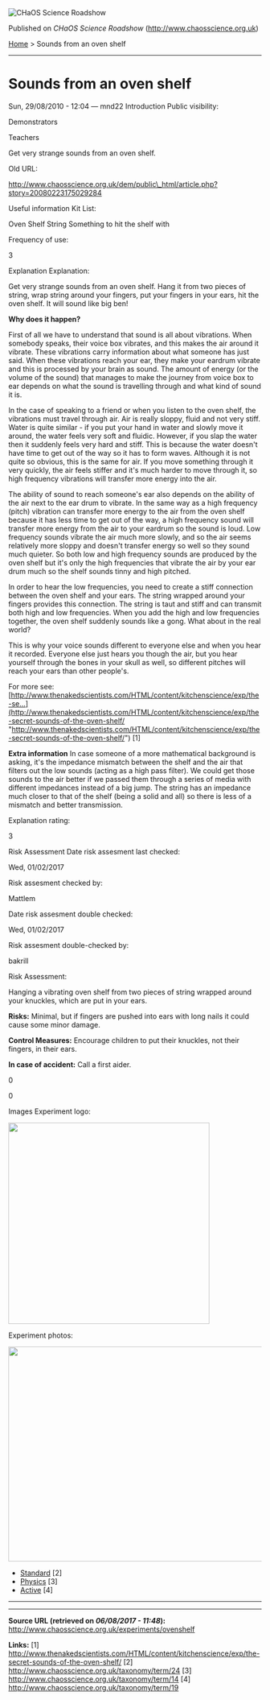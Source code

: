 <img src="http://www.chaosscience.org.uk/sites/default/files/garland_logo.png" alt="CHaOS Science Roadshow" id="logo" class="print-logo" />

Published on *CHaOS Science Roadshow* (<http://www.chaosscience.org.uk>)

[Home](http://www.chaosscience.org.uk/) &gt; Sounds from an oven shelf

------------------------------------------------------------------------

Sounds from an oven shelf
=========================

<span class="submitted">Sun, 29/08/2010 - 12:04 — mnd22</span>
Introduction
Public visibility: 

Demonstrators

Teachers

Get very strange sounds from an oven shelf.

Old URL: 

http://www.chaosscience.org.uk/dem/public\_html/article.php?story=20080223175029284

Useful information
Kit List: 

Oven Shelf
String
Something to hit the shelf with

Frequency of use: 

3

Explanation
Explanation: 

Get very strange sounds from an oven shelf. Hang it from two pieces of string, wrap string around your fingers, put your fingers in your ears, hit the oven shelf. It will sound like big ben!

**Why does it happen?**

First of all we have to understand that sound is all about vibrations. When somebody speaks, their voice box vibrates, and this makes the air around it vibrate. These vibrations carry information about what someone has just said. When these vibrations reach your ear, they make your eardrum vibrate and this is processed by your brain as sound. The amount of energy (or the volume of the sound) that manages to make the journey from voice box to ear depends on what the sound is travelling through and what kind of sound it is.

In the case of speaking to a friend or when you listen to the oven shelf, the vibrations must travel through air. Air is really sloppy, fluid and not very stiff. Water is quite similar - if you put your hand in water and slowly move it around, the water feels very soft and fluidic. However, if you slap the water then it suddenly feels very hard and stiff. This is because the water doesn't have time to get out of the way so it has to form waves. Although it is not quite so obvious, this is the same for air. If you move something through it very quickly, the air feels stiffer and it's much harder to move through it, so high frequency vibrations will transfer more energy into the air.

The ability of sound to reach someone's ear also depends on the ability of the air next to the ear drum to vibrate. In the same way as a high frequency (pitch) vibration can transfer more energy to the air from the oven shelf because it has less time to get out of the way, a high frequency sound will transfer more energy from the air to your eardrum so the sound is loud. Low frequency sounds vibrate the air much more slowly, and so the air seems relatively more sloppy and doesn't transfer energy so well so they sound much quieter. So both low and high frequency sounds are produced by the oven shelf but it's only the high frequencies that vibrate the air by your ear drum much so the shelf sounds tinny and high pitched.

In order to hear the low frequencies, you need to create a stiff connection between the oven shelf and your ears. The string wrapped around your fingers provides this connection. The string is taut and stiff and can transmit both high and low frequencies. When you add the high and low frequencies together, the oven shelf suddenly sounds like a gong.
What about in the real world?

This is why your voice sounds different to everyone else and when you hear it recorded. Everyone else just hears you though the air, but you hear yourself through the bones in your skull as well, so different pitches will reach your ears than other people's.

For more see:
[http://www.thenakedscientists.com/HTML/content/kitchenscience/exp/the-se...](http://www.thenakedscientists.com/HTML/content/kitchenscience/exp/the-secret-sounds-of-the-oven-shelf/ "http://www.thenakedscientists.com/HTML/content/kitchenscience/exp/the-secret-sounds-of-the-oven-shelf/") <span class="print-footnote">\[1\]</span>

**Extra information**
In case someone of a more mathematical background is asking, it's the impedance mismatch between the shelf and the air that filters out the low sounds (acting as a high pass filter). We could get those sounds to the air better if we passed them through a series of media with different impedances instead of a big jump. The string has an impedance much closer to that of the shelf (being a solid and all) so there is less of a mismatch and better transmission.

Explanation rating: 

3

Risk Assessment
Date risk assesment last checked: 

<span class="date-display-single">Wed, 01/02/2017</span>

Risk assesment checked by: 

Mattlem

Date risk assesment double checked: 

<span class="date-display-single">Wed, 01/02/2017</span>

Risk assesment double-checked by: 

bakrill

Risk Assessment: 

Hanging a vibrating oven shelf from two pieces of string wrapped around your knuckles, which are put in your ears.

**Risks:**
Minimal, but if fingers are pushed into ears with long nails it could cause some minor damage.

**Control Measures:**
Encourage children to put their knuckles, not their fingers, in their ears.

**In case of accident:**
Call a first aider.

0

0

Images
Experiment logo: 

<img src="http://www.chaosscience.org.uk/sites/default/files/imagefield_default_images/unknownexpt.png?1321624030" class="imagefield imagefield-field_experiment_logo" width="400" height="400" />

Experiment photos: 

<img src="http://www.chaosscience.org.uk/sites/default/files/exptimages/explanatory/IMG_3024.JPG?1395580104" class="imagefield imagefield-field_experiment_photos" width="640" height="427" />

-   [Standard](http://www.chaosscience.org.uk/taxonomy/term/24 "A standard CHaOS experiment, useable for all hands-on events.") <span class="print-footnote">\[2\]</span>
-   [Physics](http://www.chaosscience.org.uk/taxonomy/term/14) <span class="print-footnote">\[3\]</span>
-   [Active](http://www.chaosscience.org.uk/taxonomy/term/19 "Experiment has working equipment at the time of last update, and is available for events.") <span class="print-footnote">\[4\]</span>

****

------------------------------------------------------------------------

**Source URL (retrieved on *06/08/2017 - 11:48*):** <http://www.chaosscience.org.uk/experiments/ovenshelf>

**Links:**
\[1\] http://www.thenakedscientists.com/HTML/content/kitchenscience/exp/the-secret-sounds-of-the-oven-shelf/
\[2\] http://www.chaosscience.org.uk/taxonomy/term/24
\[3\] http://www.chaosscience.org.uk/taxonomy/term/14
\[4\] http://www.chaosscience.org.uk/taxonomy/term/19

